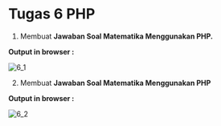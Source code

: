 # Tugas 6 PHP

1. Membuat <b>Jawaban Soal Matematika Menggunakan PHP.</b>

<b>Output in browser : </b>

![6_1](https://user-images.githubusercontent.com/92837751/195011257-3a791c40-798a-432f-a66b-f99f7c3f2a56.jpg)

2. Membuat <b>Jawaban Soal Matematika Menggunakan PHP</b>

<b>Output in browser : </b>

![6_2](https://user-images.githubusercontent.com/92837751/195011260-ec8f7e4e-fd98-4c13-835a-f9b12d1aed81.jpg)
